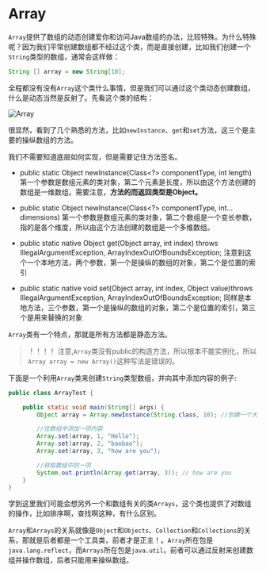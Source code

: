 # Array
<!--  toc-->
<!-- tocstop -->

`Array`提供了数组的动态创建爱你和访问Java数组的办法，比较特殊。为什么特殊呢？因为我们平常创建数组都不经过这个类，而是直接创建，比如我们创建一个`String`类型的数组，通常会这样做：
```Java
String [] array = new String[10];
```
全程都没有没有`Array`这个类什么事情，但是我们可以通过这个类动态创建数组，什么是动态当然是反射了。先看这个类的结构：

![Array](http://ovn0i3kdg.bkt.clouddn.com/Array.png)

很显然，看到了几个熟悉的方法，比如`newInstance`、`get`和`set`方法，这三个是主要的操纵数组的方法。

我们不需要知道底层如何实现，但是需要记住方法签名。
* public static Object newInstance(Class<?> componentType, int length)
第一个参数是数组元素的类对象，第二个元素是长度，所以由这个方法创建的数组是一维数组。需要注意，**方法的而返回类型是Object。**

* public static Object newInstance(Class<?> componentType, int... dimensions)
第一个参数是数组元素的类对象，第二个数组是一个变长参数，指的是各个维度，所以由这个方法创建的数组是一个多维数组。

* public static native Object get(Object array, int index) throws IllegalArgumentException, ArrayIndexOutOfBoundsException;
注意到这个一个本地方法，两个参数，第一个是操纵的数组的对象，第二个是位置的索引

* public static native void set(Object array, int index, Object value)throws IllegalArgumentException, ArrayIndexOutOfBoundsException;
同样是本地方法，三个参数，第一个是操纵的数组的对象，第二个是位置的索引，第三个是用来替换的对象

`Array`类有一个特点，那就是所有方法都是静态方法。

> ！！！！ 注意,`Array`类没有public的构造方法，所以根本不能实例化，所以`Array array = new Array()`这种写法是错误的。

下面是一个利用`Array`类来创建`String`类型数组，并向其中添加内容的例子:
```Java
public class ArrayTest {

    public static void main(String[] args) {
        Object array = Array.newInstance(String.class, 10); //创建一个大小为10的String类型的数组，注意返回值是Object

        //往数组中添加一项内容
        Array.set(array, 1, "Hello");
        Array.set(array, 2, "baobao");
        Array.set(array, 3, "how are you");

        //获取数组中的一项
        System.out.println(Array.get(array, 3)); // how are you
    }
}
```

学到这里我们可能会想另外一个和数组有关的类`Arrays`，这个类也提供了对数组的操作，比如排序啊，查找啊这种，有什么区别。

`Array`和`Arrays`的关系就像是`Object`和`Objects`、`Collection`和`Collections`的关系，那就是后者都是一个工具类，前者才是正主！。`Array`所在包是`java.lang.reflect`，而`Arrays`所在包是`java.util`，前者可以通过反射来创建数组并操作数组，后者只能用来操纵数组。
